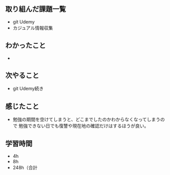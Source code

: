 ## 取り組んだ課題一覧
- git Udemy
- カジュアル情報収集
## わかったこと
- 
## 次やること
- git Udemy続き
## 感じたこと
- 勉強の期間を空けてしまうと、どこまでしたのかわからなくなってしまうので
  勉強できない日でも復讐や現在地の確認だけはするほうが良い。
## 学習時間
- 4h
- 8h
- 248h（合計
